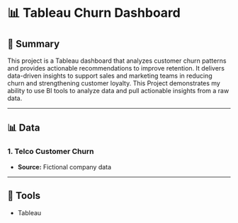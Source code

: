 # 📊 Tableau Churn Dashboard

## 📘 Summary

This project is a Tableau dashboard that analyzes customer churn patterns and provides actionable recommendations to improve retention. It delivers data-driven insights to support sales and marketing teams in reducing churn and strengthening customer loyalty. This Project demonstrates my ability to use BI tools to analyze data and pull actionable insights from a raw data.

---

## 📊 Data

### 1. **Telco Customer Churn**
- **Source:** Fictional company data

---

## 🧰 Tools
- Tableau 


